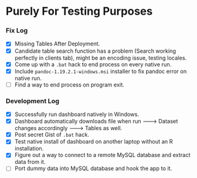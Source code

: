 # Purely For Testing Purposes

### Fix Log

- [x] Missing Tables After Deployment.   
- [x] Candidate table search function has a problem (Search working perfectly in clients tab), might be an encoding issue, testing locales.
- [x] Come up with a `.bat` hack to end process on every native run. 
- [x] Include `pandoc-1.19.2.1-windows.msi` installer to fix pandoc error on native run.
- [ ] Find a way to end process on program exit.

### Development Log

- [x] Successfully run dashboard natively in Windows.
- [x] Dashboard automatically downloads file when run ---> Dataset changes accordingly ---> Tables as well.
- [x] Post secret Gist of `.bat` hack. 
- [x] Test native install of dashboard on another laptop without an R installation.
- [x] Figure out a way to connect to a remote MySQL database and extract data from it.
- [ ] Port dummy data into MySQL database and hook the app to it.
